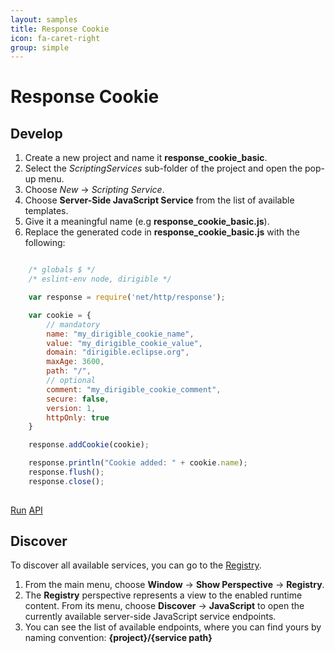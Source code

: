 ```yaml
---
layout: samples
title: Response Cookie
icon: fa-caret-right
group: simple
---
```


Response Cookie
===

Develop
--

1. Create a new project and name it **response_cookie_basic**.
2. Select the *ScriptingServices* sub-folder of the project and open the pop-up menu.
3. Choose *New* -> *Scripting Service*.
4. Choose **Server-Side JavaScript Service** from the list of available templates.
5. Give it a meaningful name (e.g **response_cookie_basic.js**).
6. Replace the generated code in **response_cookie_basic.js** with the following:

```javascript

	/* globals $ */
	/* eslint-env node, dirigible */

	var response = require('net/http/response');

	var cookie = {
		// mandatory
		name: "my_dirigible_cookie_name", 
		value: "my_dirigible_cookie_value",
		domain: "dirigible.eclipse.org",
		maxAge: 3600,
		path: "/",
		// optional
		comment: "my_dirigible_cookie_comment",
		secure: false,
		version: 1,
		httpOnly: true
	}

	response.addCookie(cookie);

	response.println("Cookie added: " + cookie.name);
	response.flush();
	response.close();
	
```

<div class="btn-toolbar pull-right">
	<a class="btn btn-warning" href="http://dirigible.eclipse.org/services/ui/anonymous.html?git=https://github.com/dirigiblelabs/sample_net_http_response_cookie_basic.git">Run</a>
	<a class="btn btn-info" href="http://www.dirigible.io/api/http_response.html">API</a>
</div>

Discover
--
To discover all available services, you can go to the [Registry](../help/registry.html).

1. From the main menu, choose **Window** -> **Show Perspective** -> **Registry**.
2. The **Registry** perspective represents a view to the enabled runtime content. From its menu, choose **Discover** -> **JavaScript** to open the currently available server-side JavaScript service endpoints.
3. You can see the list of available endpoints, where you can find yours by naming convention: **{project}/{service path}**
